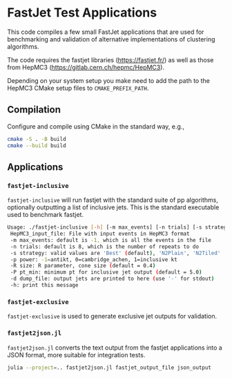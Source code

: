 # FastJet Test Applications

This code compiles a few small FastJet applications that are used for
benchmarking and validation of alternative implementations of clustering
algorithms.

The code requires the fastjet libraries (<https://fastjet.fr/>) as well as those
from HepMC3 (<https://gitlab.cern.ch/hepmc/HepMC3>).

Depending on your system setup you make need to add the path to the HepMC3 CMake
setup files to `CMAKE_PREFIX_PATH`.

## Compilation

Configure and compile using CMake in the standard way, e.g.,

```sh
cmake -S . -B build
cmake --build build
```

## Applications

### `fastjet-inclusive`

`fastjet-inclusive` will run fastjet with the standard suite of pp algorithms,
optionally outputting a list of inclusive jets. This is the standard executable
used to benchmark fastjet.

```sh
Usage: ./fastjet-inclusive [-h] [-m max_events] [-n trials] [-s strategy] [-p power] [-d dump_file] <HepMC3_input_file>
 HepMC3_input_file: File with input events in HepMC3 format
 -m max_events: default is -1, which is all the events in the file
 -n trials: default is 8, which is the number of repeats to do
 -s strategy: valid values are 'Best' (default), 'N2Plain', 'N2Tiled'
 -p power: -1=antikt, 0=cambridge_achen, 1=inclusive kt
 -R size: R parameter, cone size (default = 0.4)
 -P pt_min: minimum pt for inclusive jet output (default = 5.0)
 -d dump_file: output jets are printed to here (use '-' for stdout)
 -h: print this message
 ```

### `fastjet-exclusive`

`fastjet-exclusive` is used to generate exclusive jet outputs for validation.

### `fastjet2json.jl`

`fastjet2json.jl` converts the text output from the fastjet applications into a
JSON format, more suitable for integration tests.

```sh
julia --project=.. fastjet2json.jl fastjet_output_file json_output
```
